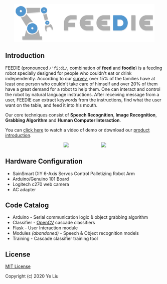 <p align="center">
  <img width="450" src="Supporting%20files/logo-color.png" />
</p>

## Introduction

FEEDIE (pronounced `/ˈfi:di/`, combination of **feed** and **foodie**) is a feeding robot specially designed for people who couldn't eat or drink independently. According to our [survey](https://github.com/yeliudev/FEEDIE/blob/master/Supporting%20files/DataAnalysis.pptx?raw=true), over 15% of the families have at least one person who couldn't take care of himself and over 20% of them have a great demand for a robot to help them. One can interact and control the robot by natural language instructions. After receiving message from a user, FEEDIE can extract keywords from the instructions, find what the user want on the table, and feed it into his mouth.

Our core techniques consist of **Speech Recognition**, **Image Recognition**, **Grabbing Algorithm** and **Human Computer Interaction**.

You can [click here](https://youtu.be/WOYQ2A6ZiRU) to watch a video of demo or download our [product introduction](https://github.com/yeliudev/FEEDIE/blob/master/Supporting%20files/Product%20Introducton%20v3.pptx?raw=true).

<p align="center">
  <img width="300" src="Supporting%20files/preview.gif" hspace="50px" />
  <img width="247" src="Supporting%20files/UI.gif" hspace="50px" />
</p>

## Hardware Configuration

* SainSmart DIY 6-Axis Servos Control Palletizing Robot Arm
* Arduino/Genuino 101 Board
* Logitech c270 web camera
* AC adapter

## Code Catalog

* Arduino - Serial communication logic & object grabbing algorithm
* Classifier - [OpenCV](https://opencv.org/) cascade classifiers
* Flask - User Interaction module
* Modules *(abandoned)* - Speech & Object recognition models
* Training - Cascade classifier training tool

## License

[MIT License](LICENSE)

Copyright (c) 2020 Ye Liu
